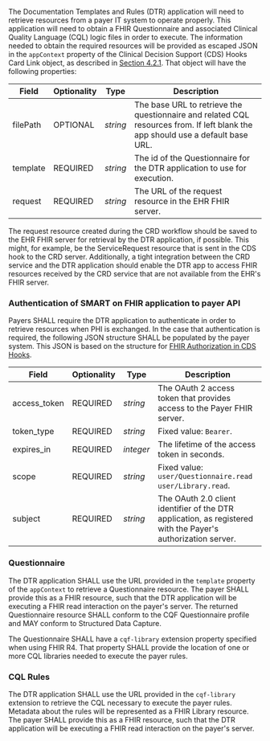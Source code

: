 The Documentation Templates and Rules (DTR) application will need to retrieve resources from a payer IT system to operate properly. This application will need to obtain a FHIR Questionnaire and associated Clinical Quality Language (CQL) logic files in order to execute. The information needed to obtain the required resources will be provided as escaped JSON in the `appContext` property of the Clinical Decision Support (CDS) Hooks Card Link object, as described in [Section 4.2.1](specification__cds_hooks.html#use-of-cardlinks). That object will have the following properties:

| Field | Optionality | Type | Description |
| ----- | ----------- | ---- | ----------- |
| filePath | OPTIONAL | *string* | The base URL to retrieve the questionnaire and related CQL resources from. If left blank the app should use a default base URL. |
| template | REQUIRED | *string* | The id of the Questionnaire for the DTR application to use for execution. |
| request | REQUIRED | *string* | The URL of the request resource in the EHR FHIR server. |

 The request resource created during the CRD workflow should be saved to the EHR FHIR server for retrieval by the DTR application, if possible. This might, for example, be the ServiceRequest resource that is sent in the CDS hook to the CRD server. Additionally, a tight integration between the CRD service and the DTR application should enable the DTR app to access FHIR resources received by the CRD service that are not available from the EHR's FHIR server.

### Authentication of SMART on FHIR application to payer API
Payers SHALL require the DTR application to authenticate in order to retrieve resources when PHI is exchanged. In the case that authentication is required, the following JSON structure SHALL be populated by the payer system. This JSON is based on the structure for [FHIR Authorization in CDS Hooks](https://cds-hooks.hl7.org/1.0/#fhir-resource-access).

| Field | Optionality | Type | Description |
| ----- | ----------- | ---- | ----------- |
| access_token | REQUIRED | *string* | The OAuth 2 access token that provides access to the Payer FHIR server. |
| token_type | REQUIRED | *string* | Fixed value: `Bearer`. |
| expires_in | REQUIRED | *integer* | The lifetime of the access token in seconds. |
| scope | REQUIRED | *string* | Fixed value: `user/Questionnaire.read user/Library.read`. |
| subject | REQUIRED | *string* | The OAuth 2.0 client identifier of the DTR application, as registered with the Payer's authorization server. |

### Questionnaire
The DTR application SHALL use the URL provided in the `template` property of the `appContext` to retrieve a Questionnaire resource. The payer SHALL provide this as a FHIR resource, such that the DTR application will be executing a FHIR read interaction on the payer's server. The returned Questionnaire resource SHALL conform to the CQF Questionnaire profile and MAY conform to Structured Data Capture.

The Questionnaire SHALL have a `cqf-library` extension property specified when using FHIR R4. That property SHALL provide the location of one or more CQL libraries needed to execute the payer rules.

### CQL Rules
The DTR application SHALL use the URL provided in the `cqf-library` extension to retrieve the CQL necessary to execute the payer rules. Metadata about the rules will be represented as a FHIR Library resource. The payer SHALL provide this as a FHIR resource, such that the DTR application will be executing a FHIR read interaction on the payer's server.